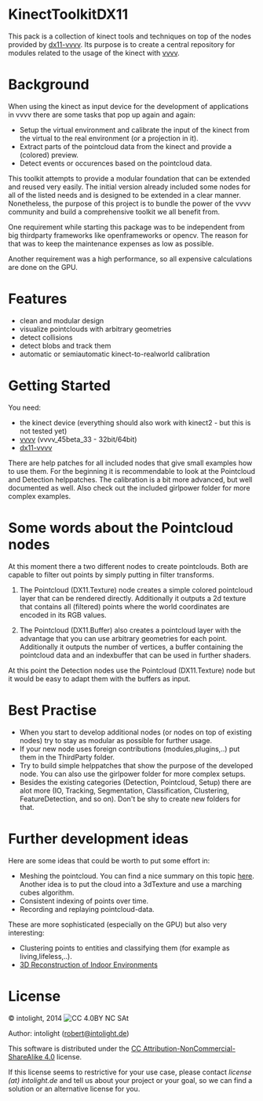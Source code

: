 KinectToolkitDX11
=================

This pack is a collection of kinect tools and techniques on top of the nodes provided by [dx11-vvvv](https://github.com/mrvux/dx11-vvvv).
Its purpose is to create a central repository for modules related to the usage of the kinect with [vvvv](http://vvvv.org/).

Background
==========

When using the kinect as input device for the development of applications in vvvv there are some tasks that pop up again and again:
* Setup the virtual environment and calibrate the input of the kinect from the virtual to the real environment (or a projection in it).
* Extract parts of the pointcloud data from the kinect and provide a (colored) preview.
* Detect events or occurences based on the pointcloud data.

This toolkit attempts to provide a modular foundation that can be extended and reused very easily. The initial version already included some nodes for all of the listed needs and is designed to be extended in a clear manner.
Nonetheless, the purpose of this project is to bundle the power of the vvvv community and build a comprehensive toolkit we all benefit from.

One requirement while starting this package was to be independent from big thirdparty frameworks like openframeworks or opencv. The reason for that was to keep the maintenance expenses as low as possible.

Another requirement was a high performance, so all expensive calculations are done on the GPU.

Features
==========
* clean and modular design
* visualize pointclouds with arbitrary geometries
* detect collisions
* detect blobs and track them
* automatic or semiautomatic kinect-to-realworld calibration 

Getting Started
===============

You need:
* the kinect device (everything should also work with kinect2 - but this is not tested yet)
* [vvvv](http://vvvv.org/) (vvvv_45beta_33 - 32bit/64bit)
* [dx11-vvvv](http://vvvv.org/contribution/directx11-nodes-alpha)

There are help patches for all included nodes that give small examples how to use them. For the beginning it is recommendable to look at the Pointcloud and Detection helppatches.
The calibration is a bit more advanced, but well documented as well. Also check out the included girlpower folder for more complex examples.

Some words about the Pointcloud nodes
=====================================

At this moment there a two different nodes to create pointclouds. Both are capable to filter out points by simply putting in filter transforms.

1. The Pointcloud (DX11.Texture) node creates a simple colored pointcloud layer that can be rendered directly. Additionally it outputs a 2d texture that contains all (filtered)
points where the world coordinates are encoded in its RGB values.

2. The Pointcloud (DX11.Buffer) also creates a pointcloud layer with the advantage that you can use arbitrary geometries for each point. Additionally it outputs the number of vertices, a buffer containing
the pointcloud data and an indexbuffer that can be used in further shaders.

At this point the Detection nodes use the Pointcloud (DX11.Texture) node but it would be easy to adapt them with the buffers as input. 

Best Practise
============
* When you start to develop additional nodes (or nodes on top of existing nodes) try to stay as modular as possible for further usage.
* If your new node uses foreign contributions (modules,plugins,..) put them in the ThirdParty folder. 
* Try to build simple helppatches that show the purpose of the developed node. You can also use the girlpower folder for more complex setups.
* Besides the existing categories (Detection, Pointcloud, Setup) there are alot more (IO, Tracking, Segmentation, Classification, Clustering, FeatureDetection, and so on). Don't be shy to create new folders for that.

Further development ideas
=========================

Here are some ideas that could be worth to put some effort in:
* Meshing the pointcloud. You can find a nice summary on this topic [here](http://meshlabstuff.blogspot.de/2009/09/meshing-point-clouds.html). Another idea is to put the cloud into a 3dTexture and use a marching cubes algorithm.
* Consistent indexing of points over time.
* Recording and replaying pointcloud-data.

These are more sophisticated (especially on the GPU) but also very interesting:
* Clustering points to entities and classifying them (for example as living,lifeless,..).
* [3D Reconstruction of Indoor Environments](http://www.cs.unc.edu/~doums/pdfs/slides-3D-Room-Reconstruction-with-One-Kinect.pdf)

License
=======

© intolight, 2014
![CC 4.0BY NC SAt](http://i.creativecommons.org/l/by-nc-sa/4.0/88x31.png)

Author: intolight (robert@intolight.de)

This software is distributed under the [CC Attribution-NonCommercial-ShareAlike 4.0](https://creativecommons.org/licenses/by-nc-sa/4.0/) license.

If this license seems to restrictive for your use case, please contact *license (at) intolight.de* and tell us about your project or your goal, so we can find a solution or an alternative license for you.
